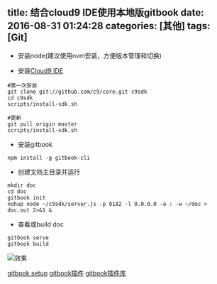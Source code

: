 title: 结合cloud9 IDE使用本地版gitbook
date: 2016-08-31 01:24:28
categories: [其他]
tags: [Git]
---

- 安装node(建议使用nvm安装，方便版本管理和切换)

- 安装[Cloud9 IDE](https://github.com/c9/core)
```shell
#第一次安装
git clone git://github.com/c9/core.git c9sdk
cd c9sdk
scripts/install-sdk.sh

#更新
git pull origin master
scripts/install-sdk.sh
```

- 安装gitbook
```shell
npm install -g gitbook-cli
```
<!-- more -->
- 创建文档主目录并运行
```shell
mkdir doc
cd doc
gitbook init
nohup node ~/c9sdk/server.js -p 8182 -l 0.0.0.0 -a : -w ~/doc > doc.out 2>&1 &
```

- 查看或build doc
```shell
gitbook serve
gitbook build
```

![效果](http://zaozaool.github.io/pic/gitbook-clound.jpg)

[gitbook setup](https://github.com/GitbookIO/gitbook/blob/master/docs/setup.md)
[gitbook插件](http://zhaoda.net/2015/11/09/gitbook-plugins/)
[gitbook插件库](https://plugins.gitbook.com/)